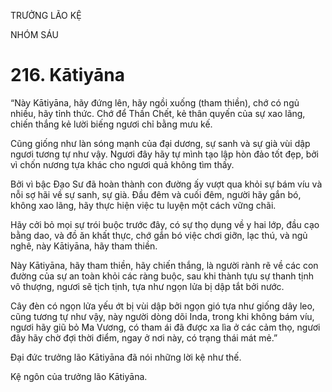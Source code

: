 TRƯỞNG LÃO KỆ

NHÓM SÁU

# 216. Kātiyāna

“Này Kātiyāna, hãy đứng lên, hãy ngồi xuống (tham thiền), chớ có ngủ nhiều, hãy tỉnh thức. Chớ để Thần Chết, kẻ thân quyến của sự xao lãng, chiến thắng kẻ lười biếng ngươi chỉ bằng mưu kế.

Cũng giống như làn sóng mạnh của đại dương, sự sanh và sự già vùi dập ngươi tương tự như vậy. Ngươi đây hãy tự mình tạo lập hòn đảo tốt đẹp, bởi vì chốn nương tựa khác cho ngươi quả không tìm thấy.

Bởi vì bậc Đạo Sư đã hoàn thành con đường ấy vượt qua khỏi sự bám víu và nỗi sợ hãi về sự sanh, sự già. Đầu đêm và cuối đêm, người hãy gắn bó, không xao lãng, hãy thực hiện việc tu luyện một cách vững chãi.

Hãy cởi bỏ mọi sự trói buộc trước đây, có sự thọ dụng về y hai lớp, đầu cạo bằng dao, và đồ ăn khất thực, chớ gắn bó việc chơi giỡn, lạc thú, và ngủ nghê, này Kātiyāna, hãy tham thiền.

Này Kātiyāna, hãy tham thiền, hãy chiến thắng, là người rành rẽ về các con đường của sự an toàn khỏi các ràng buộc, sau khi thành tựu sự thanh tịnh vô thượng, ngươi sẽ tịch tịnh, tựa như ngọn lửa bị dập tắt bởi nước.

Cây đèn có ngọn lửa yếu ớt bị vùi dập bởi ngọn gió tựa như giống dây leo, cũng tương tự như vậy, này người dòng dõi Inda, trong khi không bám víu, ngươi hãy giũ bỏ Ma Vương, có tham ái đã được xa lìa ở các cảm thọ, ngươi đây hãy chờ đợi thời điểm, ngay ở nơi này, có trạng thái mát mẻ.”

Đại đức trưởng lão Kātiyāna đã nói những lời kệ như thế.

Kệ ngôn của trưởng lão Kātiyāna.
